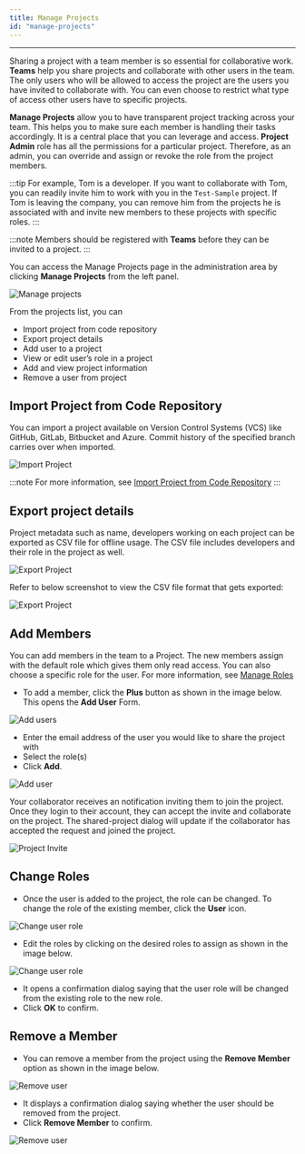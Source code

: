 ```yaml
---
title: Manage Projects
id: "manage-projects"
---
```

---

Sharing a project with a team member is so essential for collaborative work. **Teams** help you share projects and collaborate with other users in the team. The only users who will be allowed to access the project are the users you have invited to collaborate with. You can even choose to restrict what type of access other users have to specific projects.

**Manage Projects** allow you to have transparent project tracking across your team. This helps you to make sure each member is handling their tasks accordingly. It is a central place that you can leverage and access. **Project Admin** role has all the permissions for a particular project. Therefore, as an admin, you can override and assign or revoke the role from the project members.

:::tip
For example, Tom is a developer. If you want to collaborate with Tom, you can readily invite him to work with you in the `Test-Sample` project. If Tom is leaving the company, you can remove him from the projects he is associated with and invite new members to these projects with specific roles.
:::

:::note
Members should be registered with **Teams** before they can be invited to a project.
:::

You can access the Manage Projects page in the administration area by clicking **Manage Projects** from the left panel.

![Manage projects](/learn/assets/TeamManageProjects.png)

From the projects list, you can

- Import project from code repository
- Export project details
- Add user to a project  
- View or edit user’s role in a project  
- Add and view project information  
- Remove a user from project

## Import Project from Code Repository

You can import a project available on Version Control Systems (VCS) like GitHub, GitLab, Bitbucket and Azure. Commit history of the specified branch carries over when imported.

![Import Project](/learn/assets/wm_importProjectdata.png)

:::note
For more information, see [Import Project from Code Repository](/learn/teams/import-vcs-project)
:::

## Export project details

Project metadata such as name, developers working on each project can be exported as CSV file for offline usage. The CSV file includes developers and their role in the project as well.

![Export Project](/learn/assets/wm_exportProjectdata.png)

Refer to below screenshot to view the CSV file format that gets exported:

![Export Project](/learn/assets/wm_exportedCSVfile.png)

## Add Members

You can add members in the team to a Project. The new members assign with the default role which gives them only read access. You can also choose a specific role for the user. For more information, see [Manage Roles](/learn/teams/manage-roles)

- To add a member, click the **Plus** button as shown in the image below. This opens the **Add User** Form.

![Add users](/learn/assets/TeamProjectAddUserButton.png)

- Enter the email address of the user you would like to share the project with
- Select the role(s)
- Click **Add**.  

![Add user](/learn/assets/TeamAddMemberToProject.png)

Your collaborator receives an notification inviting them to join the project. Once they login to their account, they can accept the invite and collaborate on the project. The shared-project dialog will update if the collaborator has accepted the request and joined the project.

![Project Invite](/learn/assets/projectSharingInvite.png)

## Change Roles

- Once the user is added to the project, the role can be changed. To change the role of the existing member, click the **User** icon.

![Change user role](/learn/assets/TeamProjectChangeRole.png)

- Edit the roles by clicking on the desired roles to assign as shown in the image below.

![Change user role](/learn/assets/TeamProjectChangeRoleConfirm.png)

- It opens a confirmation dialog saying that the user role will be changed from the existing role to the new role.
- Click **OK** to confirm.

## Remove a Member

- You can remove a member from the project using the **Remove Member** option as shown in the image below.

![Remove user](/learn/assets/TeamProjectRemoveMember.png)

- It displays a confirmation dialog saying whether the user should be removed from the project.
- Click **Remove Member** to confirm.

![Remove user](/learn/assets/TeamRemoveUserFromProjectConfirm.png)
